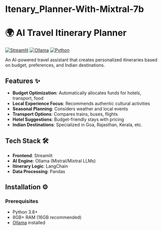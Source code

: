 # Itenary_Planner-With-Mixtral-7b
# 🌍 AI Travel Itinerary Planner

[![Streamlit](https://img.shields.io/badge/Streamlit-FF4B4B?style=for-the-badge&logo=Streamlit&logoColor=white)](https://streamlit.io/)
[![Ollama](https://img.shields.io/badge/Ollama-FFA500?style=for-the-badge&logo=ollama&logoColor=white)](https://ollama.ai/)
[![Python](https://img.shields.io/badge/Python-3.8%2B-blue?style=for-the-badge&logo=python&logoColor=white)](https://python.org)

An AI-powered travel assistant that creates personalized itineraries based on budget, preferences, and Indian destinations.

## Features ✨

- **Budget Optimization**: Automatically allocates funds for hotels, transport, food
- **Local Experience Focus**: Recommends authentic cultural activities
- **Seasonal Planning**: Considers weather and local events
- **Transport Options**: Compares trains, buses, flights
- **Hotel Suggestions**: Budget-friendly stays with pricing
- **Indian Destinations**: Specialized in Goa, Rajasthan, Kerala, etc.

## Tech Stack 🛠️

- **Frontend**: Streamlit
- **AI Engine**: Ollama (Mistral/Mixtral LLMs)
- **Itinerary Logic**: LangChain
- **Data Processing**: Pandas

## Installation ⚙️

### Prerequisites
- Python 3.8+
- 8GB+ RAM (16GB recommended)
- [Ollama](https://ollama.ai/download) installed


